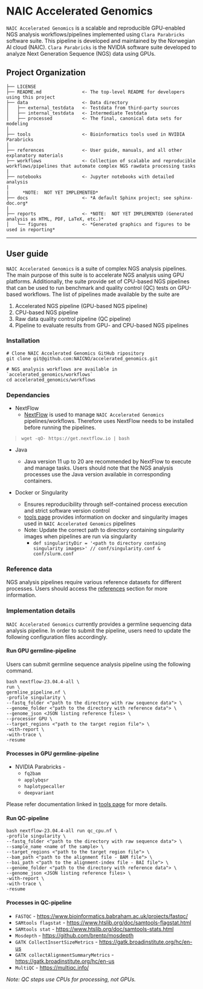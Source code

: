 # NAIC Accelerated Genomics

`NAIC Accelerated Genomics` is a scalable and reproducible GPU-enabled NGS analysis workflows/pipelines implemented using `Clara Parabricks` software suite. This pipeline is developed and maintained by the Norwegian AI cloud (NAIC). `Clara Parabricks` is the NVIDIA software suite developed to analyze Next Generation Sequence (NGS) data using GPUs.

## Project Organization

    ├── LICENSE
    ├── README.md               <- The top-level README for developers using this project
    ├── data                    <- Data directory
    │   ├── external_testdata   <- Testdata from third-party sources
    │   ├── internal_testdata   <- Intermediate Testdata 
    │   ├── processed           <- The final, canonical data sets for modeling
    │
    ├── tools                   <- Bioinformatics tools used in NVIDIA Parabricks
    │
    ├── references              <- User guide, manuals, and all other explanatory materials
    ├── workflows               <- Collection of scalable and reproducible workflows/pipelines that automate complex NGS rawdata processing tasks 
    |
    ├── notebooks               <- Jupyter notebooks with detailed analysis
    |
    |     *NOTE:  NOT YET IMPLEMENTED*
    ├── docs                    <- *A default Sphinx project; see sphinx-doc.org*
    |
    ├── reports                 <- *NOTE:  NOT YET IMPLEMENTED (Generated analysis as HTML, PDF, LaTeX, etc.)*
    │   └── figures             <- *Generated graphics and figures to be used in reporting*

--------

## User guide

`NAIC Accelerated Genomics` is a suite of complex NGS analysis pipelines. The main purpose of this suite is to accelerate NGS analysis using GPU platforms. Additionally, the suite provide set of CPU-based NGS pipelines that can be used to run benchmark and quality control (QC) tests on GPU-based workflows. The list of pipelines made available by the suite are

1. Accelerated NGS pipeline (GPU-based NGS pipeline)
2. CPU-based NGS pipeline
3. Raw data quality control pipeline (QC pipeline)
4. Pipeline to evaluate results from GPU- and CPU-based NGS pipelines


### Installation

    # Clone NAIC Accelerated Genomics GitHub ripository
    git clone git@github.com:NAICNO/accelerated_genomics.git

    # NGS analysis workflows are available in `accelerated_genomics/workflows`
    cd accelerated_genomics/workflows

### Dependancies

* NextFlow
  * [NextFlow](https://www.nextflow.io/) is used to manage `NAIC Accelerated Genomics` pipelines/workflows. Therefore uses NextFlow needs to be installed before running the pipelines.

> ```
> wget -qO- https://get.nextflow.io | bash
> ```

* Java
  * Java version 11 up to 20 are recommended by NextFlow to execute and manage tasks. Users should note that the NGS analysis processes use the Java version available in corresponding containers.

* Docker or Singularity
  * Ensures reproducibility through self-contained process execution and strict software version control
  * [tools page](tools/README_Parabricks.md) provides information on docker and singularity images used in `NAIC Accelerated Genomics` pipelines
  * Note: Update the correct path to directory containing singularity images when pipelines are run via singularity
    * `def singularityDir = '<path to directory containg singularity images>' // conf/singularity.conf & conf/slurm.conf`

### Reference data

NGS analysis pipelines require various reference datasets for different processes. Users should access the [references](references) section for more information.

### Implementation details

`NAIC Accelerated Genomics` currently provides a germline sequencing data analysis pipeline. In order to submit the pipeline, users need to update the following configuration files accordingly.

#### Run GPU germline-pipeline

Users can submit germline sequence analysis pipeline using the following command.

    bash nextflow-23.04.4-all \
    run \
    germline_pipeline.nf \
    -profile singularity \
    --fastq_folder <"path to the directory with raw sequence data"> \
    --genome_folder <"path to the directory with reference data"> \
    --genome_json <JSON listing reference files> \
    --processor GPU \
    --target_regions <"path to the target region file"> \
    -with-report \
    -with-trace \
    -resume

#### Processes in GPU germline-pipeline

* NVIDIA Parabricks -
  * `fq2bam`
  * `applybqsr`
  * `haplotypecaller`
  * `deepvariant`

Please refer documentation linked in [tools page](tools/README_Parabricks.md) for more details.

#### Run QC-pipeline

    bash nextflow-23.04.4-all run qc_cpu.nf \
    -profile singularity \
    --fastq_folder <"path to the directory with raw sequence data"> \
    --sample_name <name of the sample> \
    --target_regions <"path to the target region file"> \
    --bam_path <"path to the alignment file - BAM file"> \
    --bai_path <"path to the alignment-index file - BAI file"> \
    --genome_folder <"path to the directory with reference data"> \
    --genome_json <JSON listing reference files> \
    -with-report \
    -with-trace \
    -resume

#### Processes in QC-pipeline

* `FASTQC` - https://www.bioinformatics.babraham.ac.uk/projects/fastqc/
* `SAMtools flagstat` - https://www.htslib.org/doc/samtools-flagstat.html
* `SAMtools stat` - https://www.htslib.org/doc/samtools-stats.html
* `Mosdepth` - https://github.com/brentp/mosdepth
* `GATK CollectInsertSizeMetrics` - https://gatk.broadinstitute.org/hc/en-us
* `GATK collectAlignmentSummaryMetrics` - https://gatk.broadinstitute.org/hc/en-us
* `MultiQC` - https://multiqc.info/

*Note: QC steps use CPUs for processing, not GPUs.*
